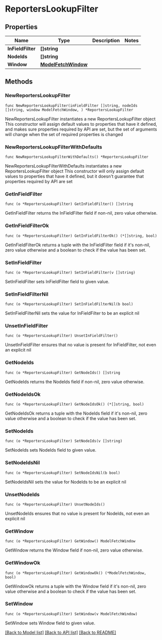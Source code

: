# ReportersLookupFilter

## Properties

Name | Type | Description | Notes
------------ | ------------- | ------------- | -------------
**InFieldFilter** | **[]string** |  | 
**NodeIds** | **[]string** |  | 
**Window** | [**ModelFetchWindow**](ModelFetchWindow.md) |  | 

## Methods

### NewReportersLookupFilter

`func NewReportersLookupFilter(inFieldFilter []string, nodeIds []string, window ModelFetchWindow, ) *ReportersLookupFilter`

NewReportersLookupFilter instantiates a new ReportersLookupFilter object
This constructor will assign default values to properties that have it defined,
and makes sure properties required by API are set, but the set of arguments
will change when the set of required properties is changed

### NewReportersLookupFilterWithDefaults

`func NewReportersLookupFilterWithDefaults() *ReportersLookupFilter`

NewReportersLookupFilterWithDefaults instantiates a new ReportersLookupFilter object
This constructor will only assign default values to properties that have it defined,
but it doesn't guarantee that properties required by API are set

### GetInFieldFilter

`func (o *ReportersLookupFilter) GetInFieldFilter() []string`

GetInFieldFilter returns the InFieldFilter field if non-nil, zero value otherwise.

### GetInFieldFilterOk

`func (o *ReportersLookupFilter) GetInFieldFilterOk() (*[]string, bool)`

GetInFieldFilterOk returns a tuple with the InFieldFilter field if it's non-nil, zero value otherwise
and a boolean to check if the value has been set.

### SetInFieldFilter

`func (o *ReportersLookupFilter) SetInFieldFilter(v []string)`

SetInFieldFilter sets InFieldFilter field to given value.


### SetInFieldFilterNil

`func (o *ReportersLookupFilter) SetInFieldFilterNil(b bool)`

 SetInFieldFilterNil sets the value for InFieldFilter to be an explicit nil

### UnsetInFieldFilter
`func (o *ReportersLookupFilter) UnsetInFieldFilter()`

UnsetInFieldFilter ensures that no value is present for InFieldFilter, not even an explicit nil
### GetNodeIds

`func (o *ReportersLookupFilter) GetNodeIds() []string`

GetNodeIds returns the NodeIds field if non-nil, zero value otherwise.

### GetNodeIdsOk

`func (o *ReportersLookupFilter) GetNodeIdsOk() (*[]string, bool)`

GetNodeIdsOk returns a tuple with the NodeIds field if it's non-nil, zero value otherwise
and a boolean to check if the value has been set.

### SetNodeIds

`func (o *ReportersLookupFilter) SetNodeIds(v []string)`

SetNodeIds sets NodeIds field to given value.


### SetNodeIdsNil

`func (o *ReportersLookupFilter) SetNodeIdsNil(b bool)`

 SetNodeIdsNil sets the value for NodeIds to be an explicit nil

### UnsetNodeIds
`func (o *ReportersLookupFilter) UnsetNodeIds()`

UnsetNodeIds ensures that no value is present for NodeIds, not even an explicit nil
### GetWindow

`func (o *ReportersLookupFilter) GetWindow() ModelFetchWindow`

GetWindow returns the Window field if non-nil, zero value otherwise.

### GetWindowOk

`func (o *ReportersLookupFilter) GetWindowOk() (*ModelFetchWindow, bool)`

GetWindowOk returns a tuple with the Window field if it's non-nil, zero value otherwise
and a boolean to check if the value has been set.

### SetWindow

`func (o *ReportersLookupFilter) SetWindow(v ModelFetchWindow)`

SetWindow sets Window field to given value.



[[Back to Model list]](../README.md#documentation-for-models) [[Back to API list]](../README.md#documentation-for-api-endpoints) [[Back to README]](../README.md)


